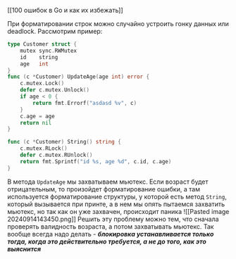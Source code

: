 [[100 ошибок в Go и как их избежать]]

При форматировании строк можно случайно устроить гонку данных или deadlock. Рассмотрим пример:
```go
type Customer struct {
    mutex sync.RWMutex
    id    string
    age   int
}
func (c *Customer) UpdateAge(age int) error {
    c.mutex.Lock()
    defer c.mutex.Unlock()
    if age < 0 {
        return fmt.Errorf("asdasd %v", c)
    }
    c.age = age
    return nil
}

func (c *Customer) String() string {
    c.mutex.RLock()
    defer c.mutex.RUnlock()
    return fmt.Sprintf("id %s, age %d", c.id, c.age)
}
```
В метода `UpdateAge` мы захватываем мьютекс. Если возраст будет отрицательным, то произойдет форматирование ошибки, а там используется форматирование структуры, у которой есть метод `String`, который вызывается при принте, а в нем мы опять пытаемся захватить мьютекс, но так как он уже захвачен, происходит паника
![[Pasted image 20240914143450.png]]
Решить эту проблему можно тем, что сначала проверять валидность возраста, а потом захватывать мьютекс. Так вообще всегда надо делать - ***блокировка устанавливается только тогда, когда это действительно требуется, а не до того, как это выяснится***
